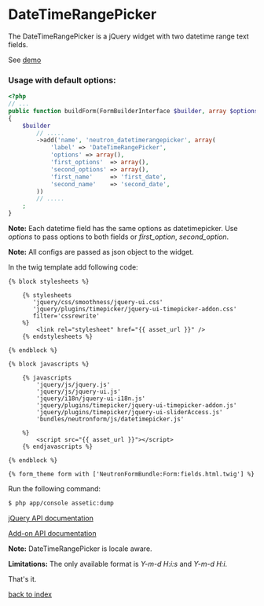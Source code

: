 DateTimeRangePicker
===================

The DateTimeRangePicker is a jQuery widget with two datetime range text fields.

See [demo](http://trentrichardson.com/examples/timepicker/)

### Usage with default options:

``` php
<?php
// ...
public function buildForm(FormBuilderInterface $builder, array $options)
{
    $builder
        // .....
        ->add('name', 'neutron_datetimerangepicker', array(
            'label' => 'DateTimeRangePicker',
            'options' => array(),
            'first_options'  => array(),
            'second_options' => array(),
            'first_name'     => 'first_date',
            'second_name'    => 'second_date',
        ))
		// .....
    ;
}
```

**Note:** Each datetime field has the same options as datetimepicker. Use *options* to pass options to both fields or *first_option*, *second_option*.

**Note:** All configs are passed as json object to the widget.

In the twig template add following code:

``` jinja
{% block stylesheets %}
            
    {% stylesheets
       'jquery/css/smoothness/jquery-ui.css' 
       'jquery/plugins/timepicker/jquery-ui-timepicker-addon.css'
       filter='cssrewrite'
    %}
        <link rel="stylesheet" href="{{ asset_url }}" />
    {% endstylesheets %}

{% endblock %}

{% block javascripts %}

    {% javascripts
        'jquery/js/jquery.js'
        'jquery/js/jquery-ui.js'
        'jquery/i18n/jquery-ui-i18n.js'
        'jquery/plugins/timepicker/jquery-ui-timepicker-addon.js'
		'jquery/plugins/timepicker/jquery-ui-sliderAccess.js'
        'bundles/neutronform/js/datetimepicker.js'
   
    %}
        <script src="{{ asset_url }}"></script>
	{% endjavascripts %}

{% endblock %}

{% form_theme form with ['NeutronFormBundle:Form:fields.html.twig'] %}

```

Run the following command:

``` bash
$ php app/console assetic:dump
```

[jQuery API documentation](http://api.jqueryui.com/datepicker/)

[Add-on API documentation](http://trentrichardson.com/examples/timepicker/)

**Note:** DateTimeRangePicker is locale aware. 

**Limitations:** The only available format is *Y-m-d H:i:s* and *Y-m-d H:i*.

That's it.

[back to index](index.md#list)

